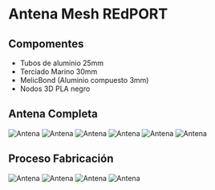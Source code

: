 # Antena Mesh REdPORT

## Compomentes
* Tubos de aluminio 25mm
* Terciado Marino 30mm
* MelicBond (Aluminio compuesto 3mm)
* Nodos 3D PLA negro 

## Antena Completa

![Antena](img/Redport.jpg)
![Antena](img/Redport1.jpg)
![Antena](img/Redport2.jpg)
![Antena](img/MeshTena4.jpg)
![Antena](img/MeshTena5.jpg)
![Antena](img/MeshTena6.jpg)

## Proceso Fabricación 

![Antena](img/Proceso1.jpg)
![Antena](img/Proceso2.jpg)
![Antena](img/Proceso3.jpg)
![Antena](img/Proceso4.jpg)


